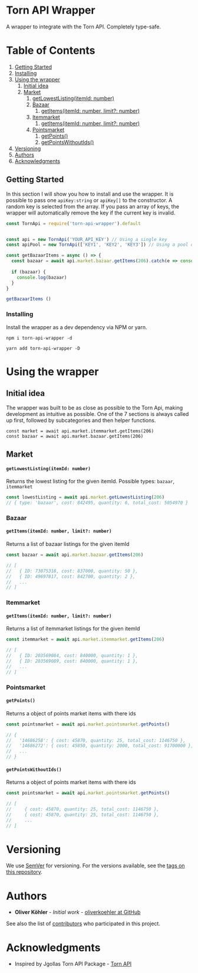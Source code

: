 # Torn API Wrapper

A wrapper to integrate with the Torn API. Completely type-safe.

# Table of Contents
1. [Getting Started](#getting-started)
2. [Installing](#installing)
3. [Using the wrapper](#using-the-wrapper)
    1. [Initial idea](#initial-idea)
    2. [Market](#market)
        1. [getLowestListing(itemId: number)](#getlowestlistingitemid-number)
        2. [Bazaar](#bazaar)
            1. [getItems(itemId: number, limit?: number)](#getitemsitemid-number-limit-number)
        3. [Itemmarket](#itemmarket)
            1. [getItems(itemId: number, limit?: number)](#getitemsitemid-number-limit-number-1)
        4. [Pointsmarket](#pointsmarket)
            1. [getPoints()](#getpoints)
            2. [getPointsWithoutIds()](#getpointswithoutids)
4. [Versioning](#versioning)
5. [Authors](#authors)
6. [Acknowledgments](#acknowledgments)

## Getting Started

In this section I will show you how to install and use the wrapper.
It is possible to pass one `apiKey:string` or `apiKey[]` to the constructor. A random key is selected from the array. If you pass an array of keys, the wrapper will automatically remove the key if the current key is invalid. 

```js
const TornApi = require('torn-api-wrapper').default


const api = new TornApi('YOUR_API_KEY') // Using a single key
const apiPool = new TornApi(['KEY1', 'KEY2', 'KEY3']) // Using a pool of keys

const getBazaarItems = async () => {
  const bazaar = await api.market.bazaar.getItems(206).catch(e => console.log(e))
  
  if (bazaar) {
    console.log(bazaar)
  }
}

getBazaarItems ()
```

### Installing

Install the wrapper as a dev dependency via NPM or yarn.


```
npm i torn-api-wrapper -d
```

```
yarn add torn-api-wrapper -D
```


# Using the wrapper
## Initial idea

The wrapper was built to be as close as possible to the Torn Api, making development as intuitive as possible. One of the 7 sections is always called up first, followed by subcategories and then helper functions.

```
const market = await api.market.itemmarket.getItems(206)
const bazaar = await api.market.bazaar.getItems(206)
```
## Market
#### `getLowestListing(itemId: number)`
Returns the lowest listing for the given itemId. Possible types: `bazaar`, `itemmarket`
```js
const lowestListing = await api.market.getLowestListing(206)
// { type: 'bazaar', cost: 842495, quantity: 6, total_cost: 5054970 }
````
### Bazaar
#### `getItems(itemId: number, limit?: number)`
Returns a list of bazaar listings for the given itemId
```js
const bazaar = await api.market.bazaar.getItems(206)

// [
//   { ID: 73075318, cost: 837000, quantity: 50 },
//   { ID: 49697817, cost: 842700, quantity: 2 },
//   ...
// ]
``` 

### Itemmarket
#### `getItems(itemId: number, limit?: number)`
Returns a list of itemmarket listings for the given itemId
```js
const itemmarket = await api.market.itemmarket.getItems(206)

// [
//   { ID: 203569084, cost: 840000, quantity: 1 },
//   { ID: 203569089, cost: 840000, quantity: 1 },
//   ...
// ]
``` 

### Pointsmarket
#### `getPoints()`
Returns a object of points market items with there ids
```js
const pointsmarket = await api.market.pointsmarket.getPoints()

// {
//   '14686258': { cost: 45870, quantity: 25, total_cost: 1146750 },
//   '14686272': { cost: 45850, quantity: 2000, total_cost: 91700000 },
//   ...
// }
```

#### `getPointsWithoutIds()`
Returns a object of points market items with there ids
```js
const pointsmarket = await api.market.pointsmarket.getPoints()

// [
//     { cost: 45870, quantity: 25, total_cost: 1146750 },
//     { cost: 45870, quantity: 25, total_cost: 1146750 },
//     ...
// ]

```


# Versioning

We use [SemVer](http://semver.org/) for versioning. For the versions available, see the [tags on this repository](https://github.com/your/project/tags).

# Authors

* **Oliver Köhler** - *Initial work* - [oliverkoehler at GitHub](https://github.com/oliverkoehler)

See also the list of [contributors](https://github.com/oliverkoehler/torn-api-wrapper/graphs/contributors) who participated in this project.


# Acknowledgments

* Inspired by Jgollas Torn API Package - [Torn API](https://github.com/jgolla/torn-api)
